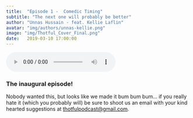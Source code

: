 ```yaml
---
title:  "Episode 1 -  Comedic Timing"
subtitle: "The next one will probably be better"
author: "Unnas Hussain - feat. Kellie Laflin"
avatar: "img/authors/unnas-kellie.png"
image: "img/Thotful_Cover_Final.png"
date:   2019-03-10 17:00:00
---
```


<audio controls="controls">
  <source type="audio/mpeg" src="http://feeds.soundcloud.com/stream/588125277-thotfulpodcast-episode-1-comedic-timing.mp"></source>
  <p>Episode1</p>
</audio>


### The inaugural episode!
Nobody wanted this, but looks like we made it bum bum bum... if you really hate it (which you probably will) be sure to shoot us an email with your kind hearted suggestions at thotfulpodcast@gmail.com. 

